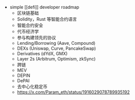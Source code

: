 - simple [[defi]] developer roadmap
	- 区块链基础
	- Solidity，Rust 等智能合约语言
	- 智能合约安全
	- 代币经济学
	- 参与构建领先的协议
	- Lending/Borrowing (Aave, Compound)
	- DEXs (Uniswap, Curve, PancakeSwap)
	- Derivatives (dYdX, GMX)
	- Layer 2s (Arbitrum, Optimism, zkSync)
	- 跨链
	- MEV
	- DEPIN
	- DePAI
	- 去中心化稳定币
	- https://x.com/Param_eth/status/1916029078789935192